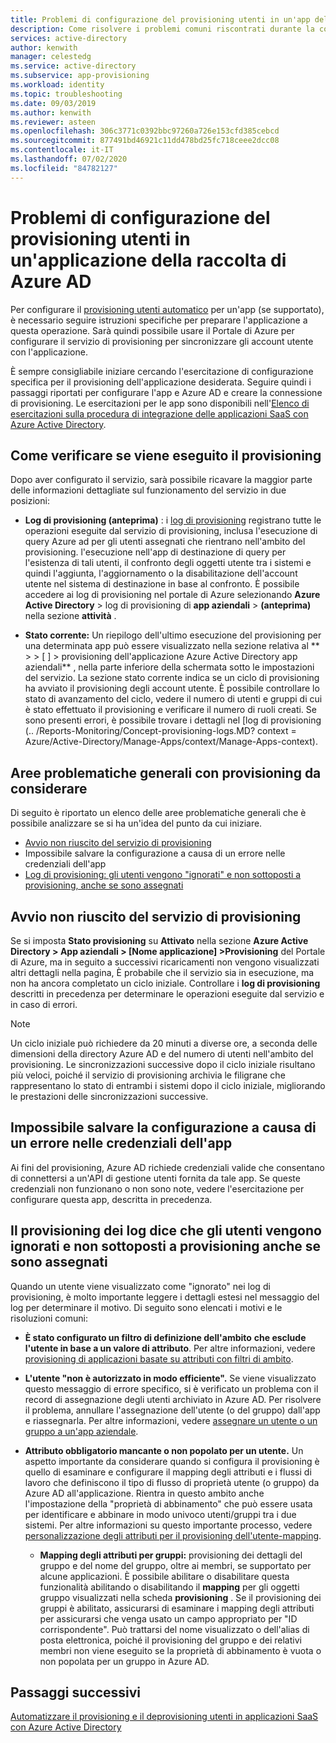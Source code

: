 ```yaml
---
title: Problemi di configurazione del provisioning utenti in un'app della raccolta Azure AD
description: Come risolvere i problemi comuni riscontrati durante la configurazione del provisioning utenti per un'applicazione già elencata nella raccolta di Azure AD
services: active-directory
author: kenwith
manager: celestedg
ms.service: active-directory
ms.subservice: app-provisioning
ms.workload: identity
ms.topic: troubleshooting
ms.date: 09/03/2019
ms.author: kenwith
ms.reviewer: asteen
ms.openlocfilehash: 306c3771c0392bbc97260a726e153cfd385cebcd
ms.sourcegitcommit: 877491bd46921c11dd478bd25fc718ceee2dcc08
ms.contentlocale: it-IT
ms.lasthandoff: 07/02/2020
ms.locfileid: "84782127"
---
```

# <a name="problem-configuring-user-provisioning-to-an-azure-ad-gallery-application"></a>Problemi di configurazione del provisioning utenti in un'applicazione della raccolta di Azure AD

Per configurare il [provisioning utenti automatico](user-provisioning.md) per un'app (se supportato), è necessario seguire istruzioni specifiche per preparare l'applicazione a questa operazione. Sarà quindi possibile usare il Portale di Azure per configurare il servizio di provisioning per sincronizzare gli account utente con l'applicazione.

È sempre consigliabile iniziare cercando l'esercitazione di configurazione specifica per il provisioning dell'applicazione desiderata. Seguire quindi i passaggi riportati per configurare l'app e Azure AD e creare la connessione di provisioning. Le esercitazioni per le app sono disponibili nell'[Elenco di esercitazioni sulla procedura di integrazione delle applicazioni SaaS con Azure Active Directory](../saas-apps/tutorial-list.md).

## <a name="how-to-see-if-provisioning-is-working"></a>Come verificare se viene eseguito il provisioning 

Dopo aver configurato il servizio, sarà possibile ricavare la maggior parte delle informazioni dettagliate sul funzionamento del servizio in due posizioni:

-   **Log di provisioning (anteprima)** : i [log di provisioning](../reports-monitoring/concept-provisioning-logs.md?context=azure/active-directory/manage-apps/context/manage-apps-context) registrano tutte le operazioni eseguite dal servizio di provisioning, inclusa l'esecuzione di query Azure ad per gli utenti assegnati che rientrano nell'ambito del provisioning. l'esecuzione nell'app di destinazione di query per l'esistenza di tali utenti, il confronto degli oggetti utente tra i sistemi e quindi l'aggiunta, l'aggiornamento o la disabilitazione dell'account utente nel sistema di destinazione in base al confronto. È possibile accedere ai log di provisioning nel portale di Azure selezionando **Azure Active Directory** &gt; log di provisioning di **app aziendali** &gt; **(anteprima)** nella sezione **attività** .

-   **Stato corrente:** Un riepilogo dell'ultimo esecuzione del provisioning per una determinata app può essere visualizzato nella sezione relativa al ** &gt; &gt; \[ \] &gt; provisioning dell'applicazione Azure Active Directory app aziendali** , nella parte inferiore della schermata sotto le impostazioni del servizio. La sezione stato corrente indica se un ciclo di provisioning ha avviato il provisioning degli account utente. È possibile controllare lo stato di avanzamento del ciclo, vedere il numero di utenti e gruppi di cui è stato effettuato il provisioning e verificare il numero di ruoli creati. Se sono presenti errori, è possibile trovare i dettagli nel [log di provisioning (.. /Reports-Monitoring/Concept-provisioning-logs.MD? context = Azure/Active-Directory/Manage-Apps/context/Manage-Apps-context).

## <a name="general-problem-areas-with-provisioning-to-consider"></a>Aree problematiche generali con provisioning da considerare

Di seguito è riportato un elenco delle aree problematiche generali che è possibile analizzare se si ha un'idea del punto da cui iniziare.

* [Avvio non riuscito del servizio di provisioning](#provisioning-service-does-not-appear-to-start)
* Impossibile salvare la configurazione a causa di un errore nelle credenziali dell'app
* [Log di provisioning: gli utenti vengono "ignorati" e non sottoposti a provisioning, anche se sono assegnati](#provisioning-logs-say-users-are-skipped-and-not-provisioned-even-though-they-are-assigned)

## <a name="provisioning-service-does-not-appear-to-start"></a>Avvio non riuscito del servizio di provisioning

Se si imposta **Stato provisioning** su **Attivato** nella sezione **Azure Active Directory &gt; App aziendali &gt; \[Nome applicazione\] &gt;Provisioning** del Portale di Azure, ma in seguito a successivi ricaricamenti non vengono visualizzati altri dettagli nella pagina, È probabile che il servizio sia in esecuzione, ma non ha ancora completato un ciclo iniziale. Controllare i **log di provisioning** descritti in precedenza per determinare le operazioni eseguite dal servizio e in caso di errori.

>[!NOTE]
>Un ciclo iniziale può richiedere da 20 minuti a diverse ore, a seconda delle dimensioni della directory Azure AD e del numero di utenti nell'ambito del provisioning. Le sincronizzazioni successive dopo il ciclo iniziale risultano più veloci, poiché il servizio di provisioning archivia le filigrane che rappresentano lo stato di entrambi i sistemi dopo il ciclo iniziale, migliorando le prestazioni delle sincronizzazioni successive.
>
>

## <a name="cant-save-configuration-due-to-app-credentials-not-working"></a>Impossibile salvare la configurazione a causa di un errore nelle credenziali dell'app

Ai fini del provisioning, Azure AD richiede credenziali valide che consentano di connettersi a un'API di gestione utenti fornita da tale app. Se queste credenziali non funzionano o non sono note, vedere l'esercitazione per configurare questa app, descritta in precedenza.

## <a name="provisioning-logs-say-users-are-skipped-and-not-provisioned-even-though-they-are-assigned"></a>Il provisioning dei log dice che gli utenti vengono ignorati e non sottoposti a provisioning anche se sono assegnati

Quando un utente viene visualizzato come "ignorato" nei log di provisioning, è molto importante leggere i dettagli estesi nel messaggio del log per determinare il motivo. Di seguito sono elencati i motivi e le risoluzioni comuni:

- **È stato configurato un filtro di definizione dell'ambito** **che esclude l'utente in base a un valore di attributo**. Per altre informazioni, vedere [provisioning di applicazioni basate su attributi con filtri di ambito](../app-provisioning/define-conditional-rules-for-provisioning-user-accounts.md).

- **L'utente "non è autorizzato in modo efficiente".** Se viene visualizzato questo messaggio di errore specifico, si è verificato un problema con il record di assegnazione degli utenti archiviato in Azure AD. Per risolvere il problema, annullare l'assegnazione dell'utente (o del gruppo) dall'app e riassegnarla. Per altre informazioni, vedere [assegnare un utente o un gruppo a un'app aziendale](../manage-apps/assign-user-or-group-access-portal.md).

- **Attributo obbligatorio mancante o non popolato per un utente.** Un aspetto importante da considerare quando si configura il provisioning è quello di esaminare e configurare il mapping degli attributi e i flussi di lavoro che definiscono il tipo di flusso di proprietà utente (o gruppo) da Azure AD all'applicazione. Rientra in questo ambito anche l'impostazione della "proprietà di abbinamento" che può essere usata per identificare e abbinare in modo univoco utenti/gruppi tra i due sistemi. Per altre informazioni su questo importante processo, vedere [personalizzazione degli attributi per il provisioning dell'utente-mapping](../app-provisioning/customize-application-attributes.md).

  * **Mapping degli attributi per gruppi:** provisioning dei dettagli del gruppo e del nome del gruppo, oltre ai membri, se supportato per alcune applicazioni. È possibile abilitare o disabilitare questa funzionalità abilitando o disabilitando il **mapping** per gli oggetti gruppo visualizzati nella scheda **provisioning** . Se il provisioning dei gruppi è abilitato, assicurarsi di esaminare i mapping degli attributi per assicurarsi che venga usato un campo appropriato per "ID corrispondente". Può trattarsi del nome visualizzato o dell'alias di posta elettronica, poiché il provisioning del gruppo e dei relativi membri non viene eseguito se la proprietà di abbinamento è vuota o non popolata per un gruppo in Azure AD.

## <a name="next-steps"></a>Passaggi successivi
[Automatizzare il provisioning e il deprovisioning utenti in applicazioni SaaS con Azure Active Directory](user-provisioning.md)
